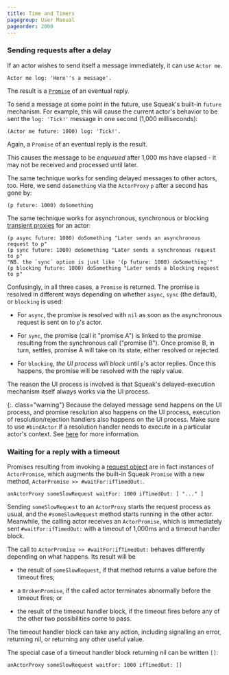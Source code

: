 ```yaml
---
title: Time and Timers
pagegroup: User Manual
pageorder: 2000
---
```


### Sending requests after a delay

If an actor wishes to send itself a message immediately, it can use
`Actor me`.

```smalltalk
Actor me log: 'Here''s a message'.
```

The result is a [`Promise`](promises.html) of an eventual reply.

To send a message at some point in the future, use Squeak's built-in
`future` mechanism. For example, this will cause the current actor's
behavior to be sent the `log: 'Tick!'` message in one second (1,000
milliseconds):

```smalltalk
(Actor me future: 1000) log: 'Tick!'.
```

Again, a `Promise` of an eventual reply is the result.

This causes the message to be *enqueued* after 1,000 ms have elapsed -
it may not be received and processed until later.

The same technique works for sending delayed messages to other actors,
too. Here, we send `doSomething` via the `ActorProxy` `p` after a
second has gone by:

```smalltalk
(p future: 1000) doSomething
```

The same technique works for asynchronous, synchronous or blocking
[transient proxies](proxies.html#transient-proxies) for an actor:

```smalltalk
(p async future: 1000) doSomething "Later sends an asynchronous request to p"
(p sync future: 1000) doSomething "Later sends a synchronous request to p"
"NB. the `sync` option is just like '(p future: 1000) doSomething'"
(p blocking future: 1000) doSomething "Later sends a blocking request to p"
```

Confusingly, in all three cases, a `Promise` is returned. The promise
is resolved in different ways depending on whether `async`, `sync`
(the default), or `blocking` is used:

 - For `async`, the promise is resolved with `nil` as soon as the
   asynchronous request is sent on to `p`'s actor.

 - For `sync`, the promise (call it "promise A") is linked to the
   promise resulting from the synchronous call ("promise B"). Once
   promise B, in turn, settles, promise A will take on its state,
   either resolved or rejected.

 - For `blocking`, *the UI process will block* until `p`'s actor
   replies. Once this happens, the promise will be resolved with the
   reply value.

The reason the UI process is involved is that Squeak's
delayed-execution mechanism itself always works via the UI process.

{:. class="warning"}
Because the delayed message send happens on the UI process, and
promise resolution also happens on the UI process, execution of
resolution/rejection handlers also happens on the UI process. Make
sure to use `#bindActor` if a resolution handler needs to execute in a
particular actor's context. See
[here](promises.html#where-and-when-do-handlers-run) for more
information.

### Waiting for a reply with a timeout

Promises resulting from invoking a [request object](requests.html) are
in fact instances of `ActorPromise`, which augments the built-in
Squeak `Promise` with a new method, `ActorPromise >> #waitFor:ifTimedOut:`.

```smalltalk
anActorProxy someSlowRequest waitFor: 1000 ifTimedOut: [ "..." ]
```

Sending `someSlowRequest` to an `ActorProxy` starts the request
process as usual, and the `#someSlowRequest` method starts running in
the other actor. Meanwhile, the calling actor receives an
`ActorPromise`, which is immediately sent `#waitFor:ifTimedOut:` with
a timeout of 1,000ms and a timeout handler block.

The call to `ActorPromise >> #waitFor:ifTimedOut:` behaves differently
depending on what happens. Its result will be

 - the result of `someSlowRequest`, if that method returns a value
   before the timeout fires;

 - a `BrokenPromise`, if the called actor terminates abnormally before
   the timeout fires; or

 - the result of the timeout handler block, if the timeout fires
   before any of the other two possibilities come to pass.

The timeout handler block can take any action, including signalling an
error, returning nil, or returning any other useful value.

The special case of a timeout handler block returning nil can be
written `[]`:

```smalltalk
anActorProxy someSlowRequest waitFor: 1000 ifTimedOut: []
```
